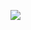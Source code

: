![](https://github.com/iot-lnu/applied-iot/blob/master/sensor-examples/BME680/connection/bme680_bb.png?raw=true)
